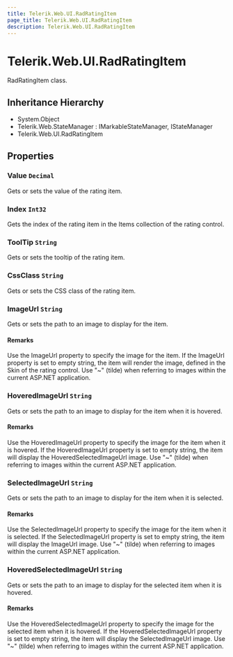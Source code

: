 ```yaml
---
title: Telerik.Web.UI.RadRatingItem
page_title: Telerik.Web.UI.RadRatingItem
description: Telerik.Web.UI.RadRatingItem
---
```


# Telerik.Web.UI.RadRatingItem

RadRatingItem class.

## Inheritance Hierarchy

* System.Object
* Telerik.Web.StateManager : IMarkableStateManager, IStateManager
* Telerik.Web.UI.RadRatingItem

## Properties

###  Value `Decimal`

Gets or sets the value of the rating item.

###  Index `Int32`

Gets the index of the rating item in the Items collection of the rating control.

###  ToolTip `String`

Gets or sets the tooltip of the rating item.

###  CssClass `String`

Gets or sets the CSS class of the rating item.

###  ImageUrl `String`

Gets or sets the path to an image to display for the item.

#### Remarks
Use the ImageUrl property to specify the image for the item. If the ImageUrl
            property is set to empty string, the item will render the image, defined in the Skin
            of the rating control. Use "~" (tilde) when referring to images within the current ASP.NET application.

###  HoveredImageUrl `String`

Gets or sets the path to an image to display for the item when it is hovered.

#### Remarks
Use the HoveredImageUrl property to specify the image for the item when it is hovered. If
            the HoveredImageUrl property is set to empty string, the item will display the HoveredSelectedImageUrl
            image. Use "~" (tilde) when referring to images within the current ASP.NET application.

###  SelectedImageUrl `String`

Gets or sets the path to an image to display for the item when it is selected.

#### Remarks
Use the SelectedImageUrl property to specify the image for the item when it is selected. If
            the SelectedImageUrl property is set to empty string, the item will display the ImageUrl 
            image. Use "~" (tilde) when referring to images within the current ASP.NET application.

###  HoveredSelectedImageUrl `String`

Gets or sets the path to an image to display for the selected item when it is hovered.

#### Remarks
Use the HoveredSelectedImageUrl property to specify the image for the selected item when it is hovered. If
            the HoveredSelectedImageUrl property is set to empty string, the item will display the SelectedImageUrl 
            image. Use "~" (tilde) when referring to images within the current ASP.NET application.

